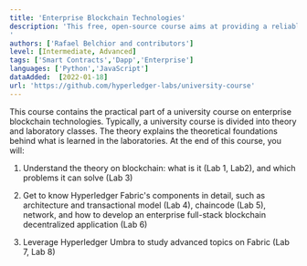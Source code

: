 ```yaml
---
title: 'Enterprise Blockchain Technologies'
description: 'This free, open-source course aims at providing a reliable basis for university students to get started in enterprise blockchain.
'
authors: ['Rafael Belchior and contributors']
level: [Intermediate, Advanced]
tags: ['Smart Contracts','Dapp','Enterprise']
languages: ['Python','JavaScript']
dataAdded:  [2022-01-18]
url: 'https://github.com/hyperledger-labs/university-course'
---
```


This course contains the practical part of a university course on enterprise blockchain technologies. Typically, a university course is divided into theory and laboratory classes. The theory explains the theoretical foundations behind what is learned in the laboratories. At the end of this course, you will:

1. Understand the theory on blockchain: what is it (Lab 1, Lab2), and which problems it can solve (Lab 3)

2. Get to know Hyperledger Fabric's components in detail, such as architecture and transactional model (Lab 4), chaincode (Lab 5), network, and how to develop an enterprise full-stack blockchain decentralized application (Lab 6)

3. Leverage Hyperledger Umbra to study advanced topics on Fabric (Lab 7, Lab 8)